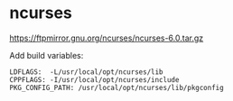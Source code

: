 # ncurses

https://ftpmirror.gnu.org/ncurses/ncurses-6.0.tar.gz

Add build variables:

    LDFLAGS:  -L/usr/local/opt/ncurses/lib
    CPPFLAGS: -I/usr/local/opt/ncurses/include
    PKG_CONFIG_PATH: /usr/local/opt/ncurses/lib/pkgconfig

